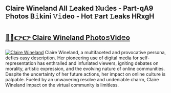 ## Claire Wineland All 𝙻eaked 𝙽u𝚍es - Part-qA9 𝙿hotos B𝚒kini 𝚅𝚒deo - Hot 𝙿art 𝙻eaks HRxgH

# <h2><a href="http://ld3o99m.urlbe.top/?page=Claire+Wineland">🔗🔗👉👉 Claire Wineland P𝚑oto𝚜Vid𝚎o</a></h2>

[![Claire Wineland](https://i.imgur.com/eBuTRDB.gif)](http://ld3o99m.urlbe.top/?page=Claire+Wineland)
Claire Wineland, a multifaceted and provocative persona, defies easy description. Her pioneering use of digital media for self-representation has enthralled and infuriated viewers, igniting debates on morality, artistic expression, and the evolving nature of online communities. Despite the uncertainty of her future actions, her impact on online culture is palpable. Fueled by an unwavering resolve and undeniable charm, Claire Wineland impact on the virtual community is limitless.
